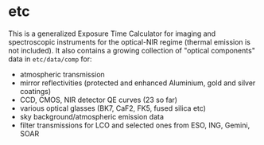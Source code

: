 # etc
This is a generalized Exposure Time Calculator for imaging and spectroscopic instruments for the optical-NIR regime (thermal emission is not included). It also contains a growing collection of "optical components" data in `etc/data/comp` for:
* atmospheric transmission
* mirror reflectivities (protected and enhanced Aluminium, gold and silver coatings)
* CCD, CMOS, NIR detector QE curves (23 so far)
* various optical glasses (BK7, CaF2, FK5, fused silica etc)
* sky background/atmospheric emission data
* filter transmissions for LCO and selected ones from ESO, ING, Gemini, SOAR
